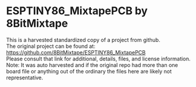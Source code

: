 
# ESPTINY86_MixtapePCB by 8BitMixtape  
This is a harvested standardized copy of a project from github.  
The original project can be found at:  
https://github.com/8BitMixtape/ESPTINY86_MixtapePCB  
Please consult that link for additional, details, files, and license information.  
Note: It was auto harvested and if the original repo had more than one board file or anything out of the ordinary the files here are likely not representative.  
    